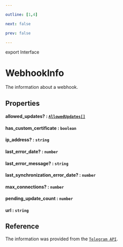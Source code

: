 ```yaml
---

outline: [1,4]

next: false

prev: false

---
```


export Interface
# WebhookInfo

The information about a webhook.

## Properties

#### allowed_updates? : [`AllowedUpdates[]`](../enumerations/AllowedUpdates.md)

#### has_custom_certificate : `boolean`

#### ip_address? : `string`

#### last_error_date? : `number`

#### last_error_message? : `string`

#### last_synchronization_error_date? : `number`

#### max_connections? : `number`

#### pending_update_count : `number`

#### url : `string`

## Reference
The information was provided from the [`Telegram API`](https://core.telegram.org/bots/api#webhookinfo).
